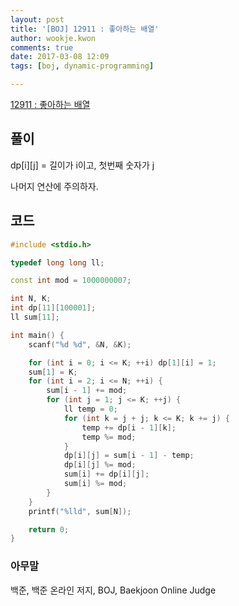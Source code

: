 ```yaml
---
layout: post
title: '[BOJ] 12911 : 좋아하는 배열'
author: wookje.kwon
comments: true
date: 2017-03-08 12:09
tags: [boj, dynamic-programming]

---
```


[12911 : 좋아하는 배열](https://www.acmicpc.net/problem/12911)

## 풀이

dp[i][j] = 길이가 i이고, 첫번째 숫자가 j  

나머지 연산에 주의하자.  

## 코드

```cpp
#include <stdio.h>

typedef long long ll;

const int mod = 1000000007;

int N, K;
int dp[11][100001];
ll sum[11];

int main() {
	scanf("%d %d", &N, &K);

	for (int i = 0; i <= K; ++i) dp[1][i] = 1;
	sum[1] = K;
	for (int i = 2; i <= N; ++i) {
		sum[i - 1] += mod;
		for (int j = 1; j <= K; ++j) {
			ll temp = 0;
			for (int k = j + j; k <= K; k += j) {
				temp += dp[i - 1][k];
				temp %= mod;
			}
			dp[i][j] = sum[i - 1] - temp;
			dp[i][j] %= mod;
			sum[i] += dp[i][j];
			sum[i] %= mod;
		}
	}
	printf("%lld", sum[N]);

	return 0;
}
```

### 아무말  
백준, 백준 온라인 저지, BOJ, Baekjoon Online Judge